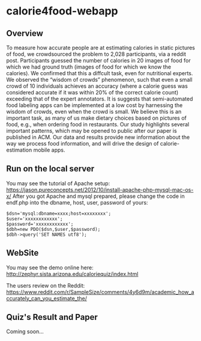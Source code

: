 # calorie4food-webapp
## Overview ##

To measure how accurate people are at estimating calories in static pictures of food, we crowdsourced the problem to 2,028 participants, via a reddit post. Participants guessed the number of calories in 20 images of food for which we had ground truth (images of food for which we know the calories). We confirmed that this a diffcult task, even for nutritional experts.
We observed the “wisdom of crowds” phenomenon, such that even a small crowd of 10 individuals achieves an accuracy (where a calorie guess was considered accurate if it was within 20% of the correct calorie count) exceeding that of the expert annotators. It is suggests that semi-automated food labeling apps can be implemented at a low cost by harnessing the wisdom of crowds, even when the crowd is small.
We believe this is an important task, as many of us make dietary choices based on pictures of food, e.g., when ordering food in restaurants. Our study highlights several important patterns, which may be opened to public after our paper is published in ACM.
Our data and results provide new information about the way we process food information, and will drive the design of calorie-estimation mobile apps.

## Run on the local server

You may see the tutorial of Apache setup: https://jason.pureconcepts.net/2012/10/install-apache-php-mysql-mac-os-x/
After you got Apache and mysql prepared, please change the code in endf.php into the dbname, host, user, password of yours:
    
    $dsn='mysql:dbname=xxxx;host=xxxxxxxx';
    $user='xxxxxxxxxxxx';
    $password='xxxxxxxxxxxx';
    $dbh=new PDO($dsn,$user,$password);
    $dbh->query('SET NAMES utf8');

## WebSite
You may see the demo online here: http://zephyr.sista.arizona.edu/caloriequiz/index.html

The users review on the Reddit: https://www.reddit.com/r/SampleSize/comments/4y6d9m/academic_how_accurately_can_you_estimate_the/

## Quiz's Result and Paper
Coming soon...

